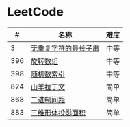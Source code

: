 LeetCode
========

| #   | 名称                                                                                                | 难度 |
|-----|---------------------------------------------------------------------------------------------------|----|
| 3   | [无重复字符的最长子串](https://leetcode-cn.com/problems/longest-substring-without-repeating-characters/)    | 中等 |
| 396 | [旋转数组](https://leetcode-cn.com/problems/rotate-function/)                                         | 中等 |
| 398 | [随机数索引](https://leetcode-cn.com/problems/random-pick-index/)                                      | 中等 |
| 824 | [山羊拉丁文](https://leetcode-cn.com/problems/goat-latin/)                                      | 简单 |
| 868 | [二进制间距](https://leetcode-cn.com/problems/binary-gap/)                                             | 简单 |
| 883 | [三维形体投影面积](https://leetcode-cn.com/problems/projection-area-of-3d-shapes/)                        | 简单 |
